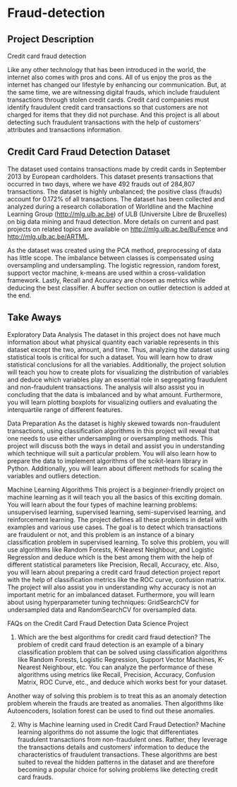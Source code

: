 # Fraud-detection
## Project Description
Credit card fraud detection

Like any other technology that has been introduced in the world, the internet also comes with pros and cons. All of us enjoy the pros as the internet has changed our lifestyle by enhancing our communication. But, at the same time, we are witnessing digital frauds, which include fraudulent transactions through stolen credit cards. Credit card companies must identify fraudulent credit card transactions so that customers are not charged for items that they did not purchase. And this project is all about detecting such fraudulent transactions with the help of customers' attributes and transactions information.

## Credit Card Fraud Detection Dataset
The dataset used contains transactions made by credit cards in September 2013 by European cardholders. This dataset presents transactions that occurred in two days, where we have 492 frauds out of 284,807 transactions. The dataset is highly unbalanced; the positive class (frauds) account for 0.172% of all transactions. The dataset has been collected and analyzed during a research collaboration of Worldline and the Machine Learning Group (http://mlg.ulb.ac.be) of ULB (Universite Libre de Bruxelles) on big data mining and fraud detection. More details on current and past projects on related topics are available on http://mlg.ulb.ac.be/BuFence and http://mlg.ulb.ac.be/ARTML.

 

As the dataset was created using the PCA method, preprocessing of data has little scope. The imbalance between classes is compensated using oversampling and undersampling. The logistic regression, random forest, support vector machine, k-means are used within a cross-validation framework. Lastly, Recall and Accuracy are chosen as metrics while deducing the best classifier. A buffer section on outlier detection is added at the end.

## Take Aways
Exploratory Data Analysis
The dataset in this project does not have much information about what physical quantity each variable represents in this dataset except the two, amount, and time. Thus, analyzing the dataset using statistical tools is critical for such a dataset. You will learn how to draw statistical conclusions for all the variables. Additionally, the project solution will teach you how to create plots for visualizing the distribution of variables and deduce which variables play an essential role in segregating fraudulent and non-fraudulent transactions. The analysis will also assist you in concluding that the data is imbalanced and by what amount. Furthermore, you will learn plotting boxplots for visualizing outliers and evaluating the interquartile range of different features.

 

Data Preparation
As the dataset is highly skewed towards non-fraudulent transactions, using classification algorithms in this project will reveal that one needs to use either undersampling or oversampling methods. This project will discuss both the ways in detail and assist you in understanding which technique will suit a particular problem. You will also learn how to prepare the data to implement algorithms of the scikit-learn library in Python. Additionally, you will learn about different methods for scaling the variables and outliers detection.

 

Machine Learning Algorithms
This project is a beginner-friendly project on machine learning as it will teach you all the basics of this exciting domain. You will learn about the four types of machine learning problems: unsupervised learning, supervised learning, semi-supervised learning, and reinforcement learning. The project defines all these problems in detail with examples and various use cases. The goal is to detect which transactions are fraudulent or not, and this problem is an instance of a binary classification problem in supervised learning. To solve this problem, you will use algorithms like Random Forests, K-Nearest Neighbour, and Logistic Regression and deduce which is the best among them with the help of different statistical parameters like Precision, Recall, Accuracy, etc. Also, you will learn about preparing a credit card fraud detection project report with the help of classification metrics like the ROC curve, confusion matrix. The project will also assist you in understanding why accuracy is not an important metric for an imbalanced dataset. Furthermore, you will learn about using hyperparameter tuning techniques: GridSearchCV for undersampled data and RandomSearchCV for oversampled data.

 

FAQs on the Credit Card Fraud Detection Data Science Project
1) Which are the best algorithms for credit card fraud detection?
The problem of credit card fraud detection is an example of a binary classification problem that can be solved using classification algorithms like Random Forests, Logistic Regression, Support Vector Machines, K-Nearest Neighbour, etc. You can analyze the performance of these algorithms using metrics like Recall, Precision, Accuracy, Confusion Matrix, ROC Curve, etc., and deduce which works best for your dataset.

 

Another way of solving this problem is to treat this as an anomaly detection problem wherein the frauds are treated as anomalies. Then algorithms like Autoencoders, Isolation forest can be used to find out these anomalies. 

 

2) Why is Machine learning used in Credit Card Fraud Detection?
Machine learning algorithms do not assume the logic that differentiates fraudulent transactions from non-fraudulent ones. Rather, they leverage the transactions details and customers’ information to deduce the characteristics of fraudulent transactions. These algorithms are best suited to reveal the hidden patterns in the dataset and are therefore becoming a popular choice for solving problems like detecting credit card frauds.
